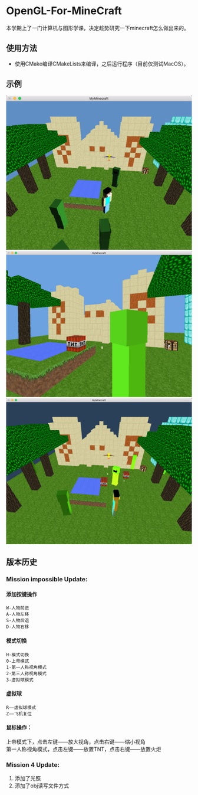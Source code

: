 # OpenGL-For-MineCraft
本学期上了一门计算机与图形学课，决定趁势研究一下minecraft怎么做出来的。

## 使用方法
* 使用CMake编译CMakeLists来编译，之后运行程序（目前仅测试MacOS）。

## 示例
![](demo/demo1.jpg)
![](demo/demo2.jpg)
![](demo/demo3.jpg)


## 版本历史
### Mission impossible Update:
#### 添加按键操作
    W-人物前进
    A-人物左移
    S-人物后退
    D-人物右移

#### 模式切换
    H-模式切换
    0-上帝模式
    1-第一人称视角模式
    2-第三人称视角模式
    3-虚拟球模式

#### 虚拟球
    R——虚拟球模式  
    Z——飞机复位  

#### 鼠标操作：
上帝模式下，点击左键——放大视角，点击右键——缩小视角  
第一人称视角模式，点击左键——放置TNT，点击右键——放置火炬  

### Mission 4 Update:
1. 添加了光照
2. 添加了obj读写文件方式
